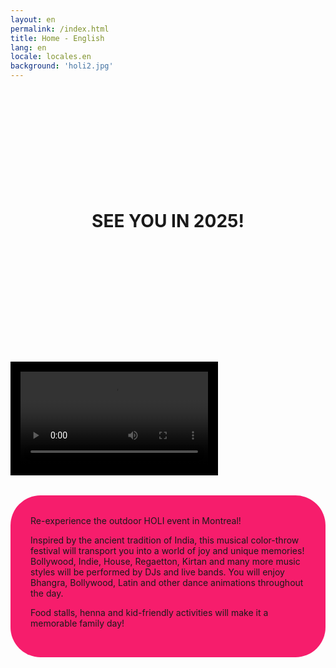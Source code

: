 ```yaml
---
layout: en
permalink: /index.html
title: Home - English
lang: en
locale: locales.en
background: 'holi2.jpg'
---
```



<h1 style="text-align: center; margin: 13rem 0;">SEE YOU IN 2025!</h1>

<video loop controls style="border: 1rem solid black; background: black;">
    <source src="/assets/promo.mp4" type="video/mp4">
    Your browser does not support the video tag.
</video>

<section style="background:#F61D6C; border-radius: 3rem; padding: 2rem; margin: 2rem auto 20rem; width: fit-content;">
Re-experience the outdoor HOLI event in Montreal!

Inspired by the ancient tradition of India, this musical color-throw festival will transport you into a world of joy and unique memories! Bollywood, Indie, House, Regaetton, Kirtan and many more music styles will be performed by DJs and live bands. You will enjoy Bhangra, Bollywood, Latin and other dance animations throughout the day.

Food stalls, henna and kid-friendly activities will make it a memorable family day!

</section>
